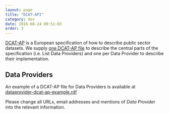 ```yaml
---
layout: page
title: "DCAT-API"
category: dev
date: 2016-08-24 00:51:03
order: 3
---
```

[DCAT-AP](https://joinup.ec.europa.eu/asset/dcat_application_profile/description) is a European specification of how to
describe public sector datasets. We supply [one DCAT-AP file](/Open-Accounts-Payable/datasets/dcat) to describe the
central parts of the specification (i.e. List Data Providers) and one per Data Provider to describe their implementation.

## Data Providers
An example of a DCAT-AP file for Data Providers is available at [dataprovider-dcat-ap-example.rdf](/Open-Accounts-Payable/dataprovider-dcat-ap-example.rdf)

Please change all URLs, email addresses and mentions of *Data Provider* into the relevant information.